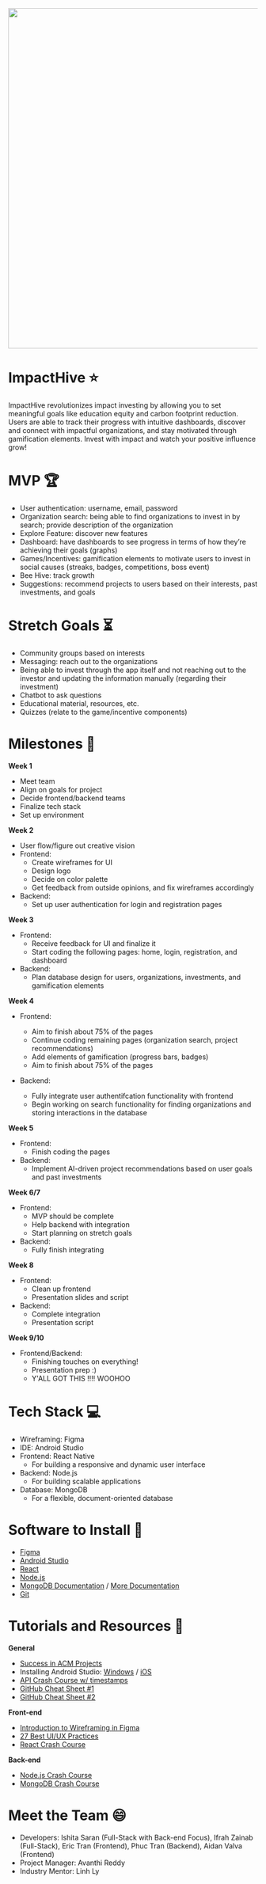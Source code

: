 <img src="https://ssir.org/images/blog/Lamy-Leijonhufvud-ODonohoe-next-decade-impact-invest-592x444.jpg" width="1224" height="688">

# ImpactHive ⭐

ImpactHive revolutionizes impact investing by allowing you to set meaningful goals like education equity and carbon footprint reduction. Users are able to track their progress with intuitive dashboards, discover and connect with impactful organizations, and stay motivated through gamification elements. Invest with impact and watch your positive influence grow!

# MVP 🏆

* User authentication: username, email, password
* Organization search: being able to find organizations to invest in by search; provide description of the organization
* Explore Feature: discover new features 
* Dashboard: have dashboards to see progress in terms of how they’re achieving their goals (graphs)
* Games/Incentives: gamification elements to motivate users to invest in social causes (streaks, badges, competitions, boss event)
* Bee Hive: track growth 
* Suggestions: recommend projects to users based on their interests, past investments, and goals

# Stretch Goals ⏳

* Community groups based on interests
* Messaging: reach out to the organizations
* Being able to invest through the app itself and not reaching out to the investor and updating the information manually (regarding their investment)
* Chatbot to ask questions 
* Educational material, resources, etc.
* Quizzes (relate to the game/incentive components) 

# Milestones 🚀

**Week 1** 
* Meet team
* Align on goals for project
* Decide frontend/backend teams
* Finalize tech stack
* Set up environment

**Week 2** 
* User flow/figure out creative vision
* Frontend:
    * Create wireframes for UI
    * Design logo
    * Decide on color palette 
    * Get feedback from outside opinions, and fix wireframes accordingly
* Backend:
    * Set up user authentication for login and registration pages

**Week 3**
* Frontend:
    * Receive feedback for UI and finalize it
    * Start coding the following pages: home, login, registration, and dashboard
* Backend:
    * Plan database design for users, organizations, investments, and gamification elements

**Week 4**
* Frontend:
    * Aim to finish about 75% of the pages
    * Continue coding remaining pages (organization search, project recommendations)
    * Add elements of gamification (progress bars, badges)
    * Aim to finish about 75% of the pages

* Backend:
    * Fully integrate user authentifcation functionality with frontend
    * Begin working on search functionality for finding organizations and storing interactions in the database

**Week 5**
* Frontend:
    * Finish coding the pages
* Backend:
    * Implement AI-driven project recommendations based on user goals and past investments

**Week 6/7**
* Frontend:
    * MVP should be complete
    * Help backend with integration
    * Start planning on stretch goals
* Backend:
    * Fully finish integrating
  
**Week 8**
* Frontend:
    * Clean up frontend
    * Presentation slides and script
* Backend:
    * Complete integration
    * Presentation script

**Week 9/10**
* Frontend/Backend:
    * Finishing touches on everything!
    * Presentation prep :)
    * Y'ALL GOT THIS !!!! WOOHOO

# Tech Stack 💻

* Wireframing: Figma
* IDE: Android Studio
* Frontend: React Native
  * For building a responsive and dynamic user interface
* Backend: Node.js
  * For building scalable applications
* Database: MongoDB
  * For a flexible, document-oriented database 

# Software to Install 📱

  - [Figma](https://www.figma.com/downloads/)
  - [Android Studio](https://developer.android.com/studio/install)
  - [React](https://reactnative.dev/)
  - [Node.js](https://nodejs.org/en)
  - [MongoDB Documentation](https://www.mongodb.com/docs/) / [More Documentation](https://nodejs.org/en/download/)
  - [Git](https://git-scm.com/downloads)

# Tutorials and Resources 🔎 

  **General**
  - [Success in ACM Projects](https://docs.google.com/document/d/18Zi3DrKG5e6g5Bojr8iqxIu6VIGl86YBSFlsnJnlM88/edit#heading=h.ky82xv3vtbpi)
  - Installing Android Studio: [Windows](https://www.youtube.com/watch?v=0zx_eFyHRU0) / [iOS](https://www.youtube.com/watch?v=ri90tcQL-Aw)
  - [API Crash Course w/ timestamps](https://www.youtube.com/watch?v=GZvSYJDk-us)
  - [GitHub Cheat Sheet #1](https://education.github.com/git-cheat-sheet-education.pdf)
  - [GitHub Cheat Sheet #2](https://drive.google.com/file/d/1OddwoSvNJ3dQuEBw3RERieMXmOicif9_/view)
  
  **Front-end**
  - [Introduction to Wireframing in Figma](https://www.youtube.com/watch?v=6t_dYhXyYjI)
  - [27 Best UI/UX Practices](https://729solutions.com/ux-ui-best-practices/)
  - [React Crash Course](https://www.youtube.com/watch?v=LDB4uaJ87e0)
  
  **Back-end**
  - [Node.js Crash Course](https://www.youtube.com/watch?v=32M1al-Y6Ag)
  - [MongoDB Crash Course](https://www.youtube.com/watch?v=ofme2o29ngU)

 # Meet the Team 😄
  * Developers: Ishita Saran (Full-Stack with Back-end Focus), Ifrah Zainab (Full-Stack), Eric Tran (Frontend), Phuc Tran (Backend), Aidan Valva (Frontend)
  * Project Manager: Avanthi Reddy
  * Industry Mentor: Linh Ly

